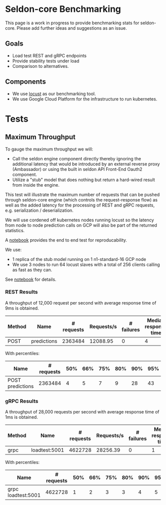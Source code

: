 # Seldon-core Benchmarking

This page is a work in progress to provide benchmarking stats for  seldon-core. Please add further ideas and suggestions as an issue. 

## Goals

 * Load test REST and gRPC endpoints
 * Provide stability tests under load
 * Comparison to alternatives.

## Components

 * We use [locust](https://locust.io/) as our benchmarking tool.
 * We use Google Cloud Platform for the infrastructure to run kubernetes.


# Tests

## Maximum Throughput
To gauge the maximum throughput we will:

 * Call the seldon engine component directly thereby ignoring the additional latency that would be introduced by an external reverse proxy (Ambassador) or using the built in seldon API Front-End Oauth2 component.
 * Utilize a "stub" model that does nothing but return a hard-wired result from inside the engine.

This test will illustrate the maximum number of requests that can be pushed through seldon-core engine (which controls the request-response flow) as well as the added latency for the processing of REST and gRPC requests, e.g. serialization / deserialization.

We will use cordened off kubernetes nodes running locust so the latency from node to node prediction calls on GCP will also be part of the returned statistics.

A [notebook](https://github.com/SeldonIO/seldon-core/blob/master/notebooks/benchmark_simple_model.ipynb) provides the end to end test for reproducability.

We use:

   * 1 replica of the stub model running on 1 n1-standard-16 GCP node
   * We use 3 nodes to run 64 locust slaves with a total of 256 clients calling as fast as they can.

See [notebook](https://github.com/SeldonIO/seldon-core/blob/master/notebooks/benchmark_simple_model.ipynb) for details.

### REST Results

A throughput of 12,000 request per second with average response time of 9ms is obtained.

|Method|Name|# requests|Requests/s|# failures|Median response time|Average response time|Min response time|Max response time|Average Content Size|
|--|--|--|--|--|--|--|--|--|--|
|POST|predictions|2363484|12088.95|0|4|9|1|5071|335|

With percentiles:

|Name|# requests|50%|66%|75%|80%|90%|95%|98%|99%|100%|
|--|--|--|--|--|--|--|--|--|--|--|
|POST predictions|2363484|4|5|7|9|28|43|60|69|5100|

### gRPC Results

A throughput of 28,000 requests per second with average response time of 1ms is obtained.

|Method|Name|# requests|Requests/s|# failures|Median response time|Average response time|Min response time|Max response time|Average Content Size|
|--|--|--|--|--|--|--|--|--|--|
|grpc|loadtest:5001|4622728|28256.39|0|1|1|0|5020|0|

With percentiles:

|Name|# requests|50%|66%|75%|80%|90%|95%|98%|99%|100%|
|--|--|--|--|--|--|--|--|--|--|--|
|grpc loadtest:5001|4622728|1|2|3|3|4|5|6|6|5000|
